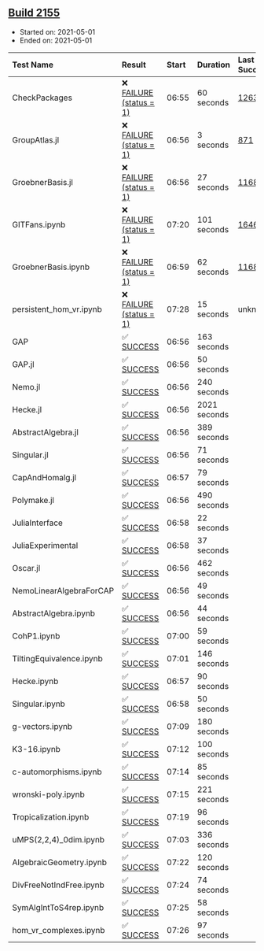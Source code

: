 ## [Build 2155](https://oscarci.mathematik.uni-kl.de/job/oscar-stable/2155/)

* Started on: 2021-05-01
* Ended on: 2021-05-01

| Test Name    | Result | Start | Duration | Last Success | First Failure |
|:-------------|:-------|:------|:---------|:-------------|:--------------|
| CheckPackages | ❌ [FAILURE (status = 1)](https://oscarci.mathematik.uni-kl.de/job/oscar-stable/2155/artifact/logs/build-2155/CheckPackages.log) | 06:55 | 60 seconds | [1263](https://oscarci.mathematik.uni-kl.de/job/oscar-stable/1263/) | [1264](https://oscarci.mathematik.uni-kl.de/job/oscar-stable/1264/) |
| GroupAtlas.jl | ❌ [FAILURE (status = 1)](https://oscarci.mathematik.uni-kl.de/job/oscar-stable/2155/artifact/logs/build-2155/GroupAtlas.jl.log) | 06:56 | 3 seconds | [871](https://oscarci.mathematik.uni-kl.de/job/oscar-stable/871/) | [872](https://oscarci.mathematik.uni-kl.de/job/oscar-stable/872/) |
| GroebnerBasis.jl | ❌ [FAILURE (status = 1)](https://oscarci.mathematik.uni-kl.de/job/oscar-stable/2155/artifact/logs/build-2155/GroebnerBasis.jl.log) | 06:56 | 27 seconds | [1168](https://oscarci.mathematik.uni-kl.de/job/oscar-stable/1168/) | [1169](https://oscarci.mathematik.uni-kl.de/job/oscar-stable/1169/) |
| GITFans.ipynb | ❌ [FAILURE (status = 1)](https://oscarci.mathematik.uni-kl.de/job/oscar-stable/2155/artifact/logs/build-2155/GITFans.ipynb.log) | 07:20 | 101 seconds | [1646](https://oscarci.mathematik.uni-kl.de/job/oscar-stable/1646/) | [1647](https://oscarci.mathematik.uni-kl.de/job/oscar-stable/1647/) |
| GroebnerBasis.ipynb | ❌ [FAILURE (status = 1)](https://oscarci.mathematik.uni-kl.de/job/oscar-stable/2155/artifact/logs/build-2155/GroebnerBasis.ipynb.log) | 06:59 | 62 seconds | [1168](https://oscarci.mathematik.uni-kl.de/job/oscar-stable/1168/) | [1169](https://oscarci.mathematik.uni-kl.de/job/oscar-stable/1169/) |
| persistent_hom_vr.ipynb | ❌ [FAILURE (status = 1)](https://oscarci.mathematik.uni-kl.de/job/oscar-stable/2155/artifact/logs/build-2155/persistent_hom_vr.ipynb.log) | 07:28 | 15 seconds | unknown | unknown |
| GAP | ✅ [SUCCESS](https://oscarci.mathematik.uni-kl.de/job/oscar-stable/2155/artifact/logs/build-2155/GAP.log) | 06:56 | 163 seconds |  |  |
| GAP.jl | ✅ [SUCCESS](https://oscarci.mathematik.uni-kl.de/job/oscar-stable/2155/artifact/logs/build-2155/GAP.jl.log) | 06:56 | 50 seconds |  |  |
| Nemo.jl | ✅ [SUCCESS](https://oscarci.mathematik.uni-kl.de/job/oscar-stable/2155/artifact/logs/build-2155/Nemo.jl.log) | 06:56 | 240 seconds |  |  |
| Hecke.jl | ✅ [SUCCESS](https://oscarci.mathematik.uni-kl.de/job/oscar-stable/2155/artifact/logs/build-2155/Hecke.jl.log) | 06:56 | 2021 seconds |  |  |
| AbstractAlgebra.jl | ✅ [SUCCESS](https://oscarci.mathematik.uni-kl.de/job/oscar-stable/2155/artifact/logs/build-2155/AbstractAlgebra.jl.log) | 06:56 | 389 seconds |  |  |
| Singular.jl | ✅ [SUCCESS](https://oscarci.mathematik.uni-kl.de/job/oscar-stable/2155/artifact/logs/build-2155/Singular.jl.log) | 06:56 | 71 seconds |  |  |
| CapAndHomalg.jl | ✅ [SUCCESS](https://oscarci.mathematik.uni-kl.de/job/oscar-stable/2155/artifact/logs/build-2155/CapAndHomalg.jl.log) | 06:57 | 79 seconds |  |  |
| Polymake.jl | ✅ [SUCCESS](https://oscarci.mathematik.uni-kl.de/job/oscar-stable/2155/artifact/logs/build-2155/Polymake.jl.log) | 06:56 | 490 seconds |  |  |
| JuliaInterface | ✅ [SUCCESS](https://oscarci.mathematik.uni-kl.de/job/oscar-stable/2155/artifact/logs/build-2155/JuliaInterface.log) | 06:58 | 22 seconds |  |  |
| JuliaExperimental | ✅ [SUCCESS](https://oscarci.mathematik.uni-kl.de/job/oscar-stable/2155/artifact/logs/build-2155/JuliaExperimental.log) | 06:58 | 37 seconds |  |  |
| Oscar.jl | ✅ [SUCCESS](https://oscarci.mathematik.uni-kl.de/job/oscar-stable/2155/artifact/logs/build-2155/Oscar.jl.log) | 06:56 | 462 seconds |  |  |
| NemoLinearAlgebraForCAP | ✅ [SUCCESS](https://oscarci.mathematik.uni-kl.de/job/oscar-stable/2155/artifact/logs/build-2155/NemoLinearAlgebraForCAP.log) | 06:56 | 49 seconds |  |  |
| AbstractAlgebra.ipynb | ✅ [SUCCESS](https://oscarci.mathematik.uni-kl.de/job/oscar-stable/2155/artifact/logs/build-2155/AbstractAlgebra.ipynb.log) | 06:56 | 44 seconds |  |  |
| CohP1.ipynb | ✅ [SUCCESS](https://oscarci.mathematik.uni-kl.de/job/oscar-stable/2155/artifact/logs/build-2155/CohP1.ipynb.log) | 07:00 | 59 seconds |  |  |
| TiltingEquivalence.ipynb | ✅ [SUCCESS](https://oscarci.mathematik.uni-kl.de/job/oscar-stable/2155/artifact/logs/build-2155/TiltingEquivalence.ipynb.log) | 07:01 | 146 seconds |  |  |
| Hecke.ipynb | ✅ [SUCCESS](https://oscarci.mathematik.uni-kl.de/job/oscar-stable/2155/artifact/logs/build-2155/Hecke.ipynb.log) | 06:57 | 90 seconds |  |  |
| Singular.ipynb | ✅ [SUCCESS](https://oscarci.mathematik.uni-kl.de/job/oscar-stable/2155/artifact/logs/build-2155/Singular.ipynb.log) | 06:58 | 50 seconds |  |  |
| g-vectors.ipynb | ✅ [SUCCESS](https://oscarci.mathematik.uni-kl.de/job/oscar-stable/2155/artifact/logs/build-2155/g-vectors.ipynb.log) | 07:09 | 180 seconds |  |  |
| K3-16.ipynb | ✅ [SUCCESS](https://oscarci.mathematik.uni-kl.de/job/oscar-stable/2155/artifact/logs/build-2155/K3-16.ipynb.log) | 07:12 | 100 seconds |  |  |
| c-automorphisms.ipynb | ✅ [SUCCESS](https://oscarci.mathematik.uni-kl.de/job/oscar-stable/2155/artifact/logs/build-2155/c-automorphisms.ipynb.log) | 07:14 | 85 seconds |  |  |
| wronski-poly.ipynb | ✅ [SUCCESS](https://oscarci.mathematik.uni-kl.de/job/oscar-stable/2155/artifact/logs/build-2155/wronski-poly.ipynb.log) | 07:15 | 221 seconds |  |  |
| Tropicalization.ipynb | ✅ [SUCCESS](https://oscarci.mathematik.uni-kl.de/job/oscar-stable/2155/artifact/logs/build-2155/Tropicalization.ipynb.log) | 07:19 | 96 seconds |  |  |
| uMPS(2,2,4)_0dim.ipynb | ✅ [SUCCESS](https://oscarci.mathematik.uni-kl.de/job/oscar-stable/2155/artifact/logs/build-2155/uMPS-2-2-4-_0dim.ipynb.log) | 07:03 | 336 seconds |  |  |
| AlgebraicGeometry.ipynb | ✅ [SUCCESS](https://oscarci.mathematik.uni-kl.de/job/oscar-stable/2155/artifact/logs/build-2155/AlgebraicGeometry.ipynb.log) | 07:22 | 120 seconds |  |  |
| DivFreeNotIndFree.ipynb | ✅ [SUCCESS](https://oscarci.mathematik.uni-kl.de/job/oscar-stable/2155/artifact/logs/build-2155/DivFreeNotIndFree.ipynb.log) | 07:24 | 74 seconds |  |  |
| SymAlgIntToS4rep.ipynb | ✅ [SUCCESS](https://oscarci.mathematik.uni-kl.de/job/oscar-stable/2155/artifact/logs/build-2155/SymAlgIntToS4rep.ipynb.log) | 07:25 | 58 seconds |  |  |
| hom_vr_complexes.ipynb | ✅ [SUCCESS](https://oscarci.mathematik.uni-kl.de/job/oscar-stable/2155/artifact/logs/build-2155/hom_vr_complexes.ipynb.log) | 07:26 | 97 seconds |  |  |
